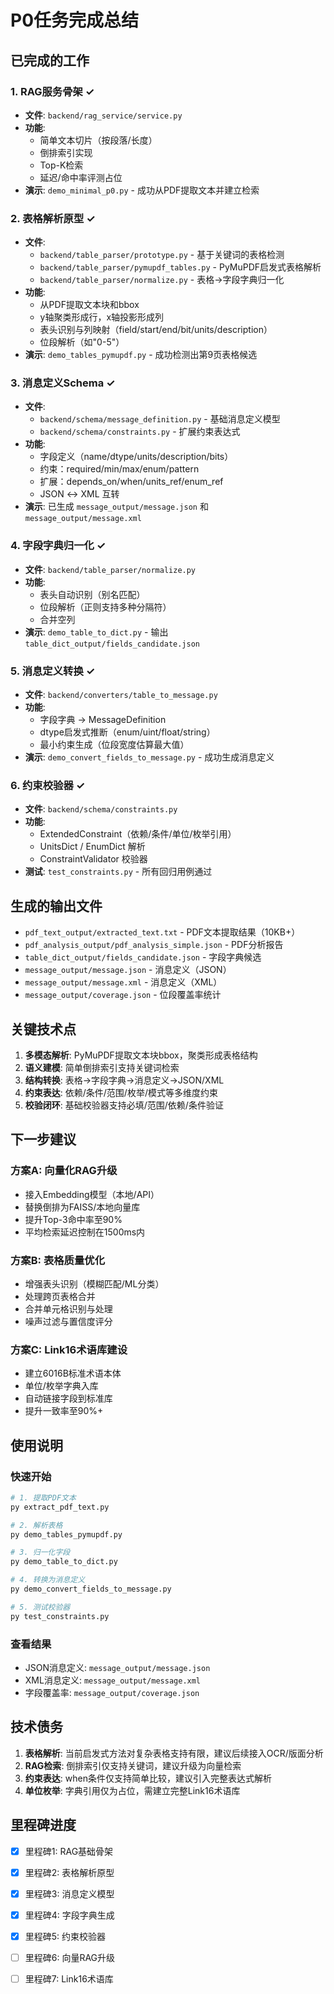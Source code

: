 # P0任务完成总结

## 已完成的工作

### 1. RAG服务骨架 ✓
- **文件**: `backend/rag_service/service.py`
- **功能**: 
  - 简单文本切片（按段落/长度）
  - 倒排索引实现
  - Top-K检索
  - 延迟/命中率评测占位
- **演示**: `demo_minimal_p0.py` - 成功从PDF提取文本并建立检索

### 2. 表格解析原型 ✓
- **文件**: 
  - `backend/table_parser/prototype.py` - 基于关键词的表格检测
  - `backend/table_parser/pymupdf_tables.py` - PyMuPDF启发式表格解析
  - `backend/table_parser/normalize.py` - 表格→字段字典归一化
- **功能**:
  - 从PDF提取文本块和bbox
  - y轴聚类形成行，x轴投影形成列
  - 表头识别与列映射（field/start/end/bit/units/description）
  - 位段解析（如"0-5"）
- **演示**: `demo_tables_pymupdf.py` - 成功检测出第9页表格候选

### 3. 消息定义Schema ✓
- **文件**: 
  - `backend/schema/message_definition.py` - 基础消息定义模型
  - `backend/schema/constraints.py` - 扩展约束表达式
- **功能**:
  - 字段定义（name/dtype/units/description/bits）
  - 约束：required/min/max/enum/pattern
  - 扩展：depends_on/when/units_ref/enum_ref
  - JSON ↔ XML 互转
- **演示**: 已生成 `message_output/message.json` 和 `message_output/message.xml`

### 4. 字段字典归一化 ✓
- **文件**: `backend/table_parser/normalize.py`
- **功能**:
  - 表头自动识别（别名匹配）
  - 位段解析（正则支持多种分隔符）
  - 合并空列
- **演示**: `demo_table_to_dict.py` - 输出 `table_dict_output/fields_candidate.json`

### 5. 消息定义转换 ✓
- **文件**: `backend/converters/table_to_message.py`
- **功能**:
  - 字段字典 → MessageDefinition
  - dtype启发式推断（enum/uint/float/string）
  - 最小约束生成（位段宽度估算最大值）
- **演示**: `demo_convert_fields_to_message.py` - 成功生成消息定义

### 6. 约束校验器 ✓
- **文件**: `backend/schema/constraints.py`
- **功能**:
  - ExtendedConstraint（依赖/条件/单位/枚举引用）
  - UnitsDict / EnumDict 解析
  - ConstraintValidator 校验器
- **测试**: `test_constraints.py` - 所有回归用例通过

## 生成的输出文件

- `pdf_text_output/extracted_text.txt` - PDF文本提取结果（10KB+）
- `pdf_analysis_output/pdf_analysis_simple.json` - PDF分析报告
- `table_dict_output/fields_candidate.json` - 字段字典候选
- `message_output/message.json` - 消息定义（JSON）
- `message_output/message.xml` - 消息定义（XML）
- `message_output/coverage.json` - 位段覆盖率统计

## 关键技术点

1. **多模态解析**: PyMuPDF提取文本块bbox，聚类形成表格结构
2. **语义建模**: 简单倒排索引支持关键词检索
3. **结构转换**: 表格→字段字典→消息定义→JSON/XML
4. **约束表达**: 依赖/条件/范围/枚举/模式等多维度约束
5. **校验闭环**: 基础校验器支持必填/范围/依赖/条件验证

## 下一步建议

### 方案A: 向量化RAG升级
- 接入Embedding模型（本地/API）
- 替换倒排为FAISS/本地向量库
- 提升Top-3命中率至90%
- 平均检索延迟控制在1500ms内

### 方案B: 表格质量优化
- 增强表头识别（模糊匹配/ML分类）
- 处理跨页表格合并
- 合并单元格识别与处理
- 噪声过滤与置信度评分

### 方案C: Link16术语库建设
- 建立6016B标准术语本体
- 单位/枚举字典入库
- 自动链接字段到标准库
- 提升一致率至90%+

## 使用说明

### 快速开始
```bash
# 1. 提取PDF文本
py extract_pdf_text.py

# 2. 解析表格
py demo_tables_pymupdf.py

# 3. 归一化字段
py demo_table_to_dict.py

# 4. 转换为消息定义
py demo_convert_fields_to_message.py

# 5. 测试校验器
py test_constraints.py
```

### 查看结果
- JSON消息定义: `message_output/message.json`
- XML消息定义: `message_output/message.xml`
- 字段覆盖率: `message_output/coverage.json`

## 技术债务

1. **表格解析**: 当前启发式方法对复杂表格支持有限，建议后续接入OCR/版面分析
2. **RAG检索**: 倒排索引仅支持关键词，建议升级为向量检索
3. **约束表达**: when条件仅支持简单比较，建议引入完整表达式解析
4. **单位枚举**: 字典引用仅为占位，需建立完整Link16术语库

## 里程碑进度

- [x] 里程碑1: RAG基础骨架
- [x] 里程碑2: 表格解析原型
- [x] 里程碑3: 消息定义模型
- [x] 里程碑4: 字段字典生成
- [x] 里程碑5: 约束校验器
- [ ] 里程碑6: 向量RAG升级
- [ ] 里程碑7: Link16术语库

